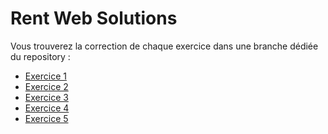 # Rent Web Solutions

Vous trouverez la correction de chaque exercice 
dans une branche dédiée du repository : 
- [Exercice 1](https://github.com/kevin-llps/rent-web-solutions/tree/solution-exercice-1)
- [Exercice 2](https://github.com/kevin-llps/rent-web-solutions/tree/solution-exercice-2)
- [Exercice 3](https://github.com/kevin-llps/rent-web-solutions/tree/solution-exercice-3)
- [Exercice 4](https://github.com/kevin-llps/rent-web-solutions/tree/solution-exercice-4)
- [Exercice 5](https://github.com/kevin-llps/rent-web-solutions/tree/solution-exercice-5)
